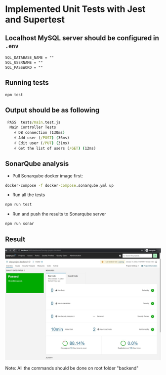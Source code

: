 # Implemented Unit Tests with Jest and Supertest

## Localhost MySQL server should be configured in `.env`

```env
SQL_DATABASE_NAME = ""
SQL_USERNAME = ""
SQL_PASSWORD = ""
```

## Running tests

```cmd
npm test
```

## Output should be as following

```cmd
 PASS  tests/main.test.js
  Main Controller Tests
    √ DB connection (130ms)
    √ Add user (/POST) (36ms)
    √ Edit user (/PUT) (31ms)
    √ Get the list of users (/GET) (12ms)
```

## SonarQube analysis

- Pull Sonarqube docker image first:

```cmd
docker-compose -f docker-compose.sonarqube.yml up
```

- Run all the tests

```cmd
npm run test
```

- Run and push the results to Sonarqube server

```cmd
npm run sonar
```

## Result

![SonarQube server](phonebook-sonarqube-results.jpg)

Note: All the commands should be done on root folder "backend"
